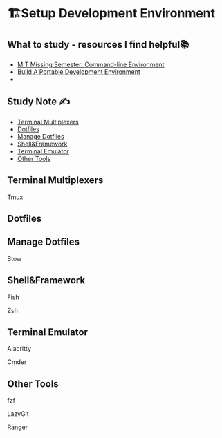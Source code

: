 # 🏗️Setup Development Environment

## What to study - resources I find helpful📚

- [MIT Missing Semester: Command-line Environment](https://missing.csail.mit.edu/2020/command-line/)
- [Build A Portable Development Environment](https://www.youtube.com/watch?v=70YMTHAZyy4&list=PL1C97G3GhlHdANMFUIXTcFr14R7b7EBj9)
- 

## Study Note ✍️

- [Terminal Multiplexers](#Terminal-Multiplexers)
- [Dotfiles](#Dotfiles)
- [Manage Dotfiles](#Manage-Dotfiles)
- [Shell&Framework](#Shell&Framework)
- [Terminal Emulator](#Terminal-Emulator)
- [Other Tools](#Other-Tools)

## Terminal Multiplexers

Tmux

## Dotfiles

## Manage Dotfiles

Stow

## Shell&Framework

Fish

Zsh

## Terminal Emulator

Alacritty

Cmder

## Other Tools

fzf

LazyGit

Ranger







